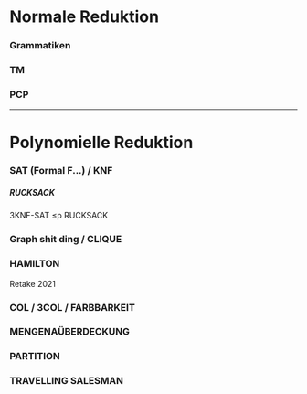 
# Normale Reduktion
### Grammatiken

### TM

### PCP

_____
# Polynomielle Reduktion

### SAT (Formal F...) / KNF
##### RUCKSACK
3KNF-SAT ≤p RUCKSACK

### Graph shit ding / CLIQUE

### HAMILTON
Retake 2021


### COL / 3COL / FARBBARKEIT

### MENGENAÜBERDECKUNG


### PARTITION

### TRAVELLING SALESMAN

